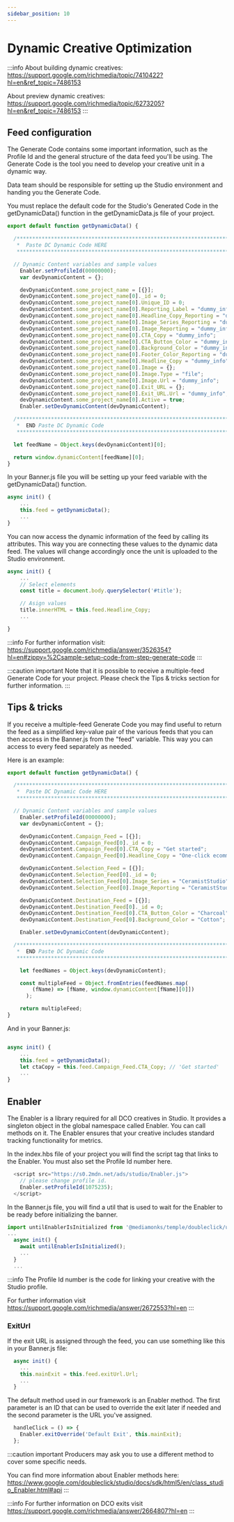 ```yaml
---
sidebar_position: 10
---
```


# Dynamic Creative Optimization

:::info
About building dynamic creatives:
https://support.google.com/richmedia/topic/7410422?hl=en&ref_topic=7486153

About preview dynamic creatives:
https://support.google.com/richmedia/topic/6273205?hl=en&ref_topic=7486153
:::
## Feed configuration

The Generate Code contains some important information, such as the Profile Id and the general structure of the data feed you'll be using. The Generate Code is the tool you need to develop your creative unit in a dynamic way.

Data team should be responsible for setting up the Studio environment and handing you the Generate Code.

You must replace the default code for the Studio's Generated Code in the getDynamicData() function in the getDynamicData.js file of your project.



```js
export default function getDynamicData() {

  /*****************************************************************************************************************************
   *  Paste DC Dynamic Code HERE                                                                                               *
   *****************************************************************************************************************************/

  // Dynamic Content variables and sample values
    Enabler.setProfileId(00000000); 
    var devDynamicContent = {};

    devDynamicContent.some_project_name = [{}];
    devDynamicContent.some_project_name[0]._id = 0;
    devDynamicContent.some_project_name[0].Unique_ID = 0;
    devDynamicContent.some_project_name[0].Reporting_Label = "dummy_info";
    devDynamicContent.some_project_name[0].Headline_Copy_Reporting = "dummy_info";
    devDynamicContent.some_project_name[0].Image_Series_Reporting = "dummy_info";
    devDynamicContent.some_project_name[0].Image_Reporting = "dummy_info";
    devDynamicContent.some_project_name[0].CTA_Copy = "dummy_info";
    devDynamicContent.some_project_name[0].CTA_Button_Color = "dummy_info";
    devDynamicContent.some_project_name[0].Background_Color = "dummy_info";
    devDynamicContent.some_project_name[0].Footer_Color_Reporting = "dummy_info";
    devDynamicContent.some_project_name[0].Headline_Copy = "dummy_info";
    devDynamicContent.some_project_name[0].Image = {};
    devDynamicContent.some_project_name[0].Image.Type = "file";
    devDynamicContent.some_project_name[0].Image.Url = "dummy_info";
    devDynamicContent.some_project_name[0].Exit_URL = {};
    devDynamicContent.some_project_name[0].Exit_URL.Url = "dummy_info";
    devDynamicContent.some_project_name[0].Active = true;
    Enabler.setDevDynamicContent(devDynamicContent);

  /*****************************************************************************************************************************
   *  END Paste DC Dynamic Code                                                                                                *
   *****************************************************************************************************************************/

  let feedName = Object.keys(devDynamicContent)[0];

  return window.dynamicContent[feedName][0];
}
```


In your Banner.js file you will be setting up your feed variable with the getDynamicData() function.

```js
async init() {
    ...
    this.feed = getDynamicData();
    ...
}
```

You can now access the dynamic information of the feed by calling its attributes.
This way you are connecting these values to the dynamic data feed. The values will change accordingly once the unit is uploaded to the Studio environment.


```js
async init() {
    ...
    // Select elements
    const title = document.body.querySelector('#title');

    // Asign values
    title.innerHTML = this.feed.Headline_Copy;
    ...

}
```



:::info
For further information visit: 
https://support.google.com/richmedia/answer/3526354?hl=en#zippy=%2Csample-setup-code-from-step-generate-code
:::

:::caution important
Note that it is possible to receive a multiple-feed Generate Code for your project. Please check the Tips & tricks section for further information.
:::


## Tips & tricks
If you receive a multiple-feed Generate Code you may find useful to return the feed as a simplified key-value pair of the various feeds that you can then access in the Banner.js from the "feed" variable. This way you can access to every feed separately as needed.

Here is an example: 

```js
export default function getDynamicData() {

  /*****************************************************************************************************************************
   *  Paste DC Dynamic Code HERE                                                                                               *
   *****************************************************************************************************************************/

  // Dynamic Content variables and sample values
    Enabler.setProfileId(00000000); 
    var devDynamicContent = {};

    devDynamicContent.Campaign_Feed = [{}];
    devDynamicContent.Campaign_Feed[0]._id = 0;
    devDynamicContent.Campaign_Feed[0].CTA_Copy = "Get started";
    devDynamicContent.Campaign_Feed[0].Headline_Copy = "One-click ecommerce integrations_Connect your online store in no time_Email + SMS just got easier";

    devDynamicContent.Selection_Feed = [{}];
    devDynamicContent.Selection_Feed[0]._id = 0;
    devDynamicContent.Selection_Feed[0].Image_Series = "CeramistStudio";
    devDynamicContent.Selection_Feed[0].Image_Reporting = "CeramistStudioPotteryWheel_CeramistSmilingStudio_WooCommerce";

    devDynamicContent.Destination_Feed = [{}];
    devDynamicContent.Destination_Feed[0]._id = 0;
    devDynamicContent.Destination_Feed[0].CTA_Button_Color = "Charcoal";
    devDynamicContent.Destination_Feed[0].Background_Color = "Cotton";

    Enabler.setDevDynamicContent(devDynamicContent);

  /*****************************************************************************************************************************
   *  END Paste DC Dynamic Code                                                                                                *
   *****************************************************************************************************************************/

    let feedNames = Object.keys(devDynamicContent);

    const multipleFeed = Object.fromEntries(feedNames.map(
        (fName) => [fName, window.dynamicContent[fName][0]])
      );

    return multipleFeed;
}
```


And in your Banner.js:

```js

async init() {
    ...
    this.feed = getDynamicData();
    let ctaCopy = this.feed.Campaign_Feed.CTA_Copy; // 'Get started'
    ...
}

```


## Enabler

The Enabler is a library required for all DCO creatives in Studio. It provides a singleton object in the global namespace called Enabler. You can call methods on it.
The Enabler ensures that your creative includes standard tracking functionality for metrics.

In the index.hbs file of your project you will find the script tag that links to the Enabler. You must also set the Profile Id number here.

```js
  <script src="https://s0.2mdn.net/ads/studio/Enabler.js">
    // please change profile id.
    Enabler.setProfileId(1075235);
  </script>
```

In the Banner.js file, you will find a util that is used to wait for the Enabler to be ready before initializing the banner.

```js
import untilEnablerIsInitialized from '@mediamonks/temple/doubleclick/untilEnablerIsInitialized';
...
  async init() {
    await untilEnablerIsInitialized();
    ...
  }
  ...
```


:::info
The Profile Id number is the code for linking your creative with the Studio profile.

For further information visit https://support.google.com/richmedia/answer/2672553?hl=en
:::

### ExitUrl

If the exit URL is assigned through the feed, you can use something like this in your Banner.js file:
```js
  async init() {
    ...
    this.mainExit = this.feed.exitUrl.Url;
    ...
  }
```

The default method used in our framework is an Enabler method.
The first parameter is an ID that can be used to override the exit later if needed and the second parameter is the URL you've assigned.
```js
  handleClick = () => {
    Enabler.exitOverride('Default Exit', this.mainExit);
  };
```

:::caution important
Producers may ask you to use a different method to cover some specific needs. 

You can find more information about Enabler methods here: https://www.google.com/doubleclick/studio/docs/sdk/html5/en/class_studio_Enabler.html#api
:::

:::info
For further information on DCO exits visit https://support.google.com/richmedia/answer/2664807?hl=en
:::
